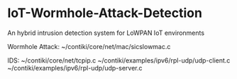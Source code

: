 # IoT-Wormhole-Attack-Detection
An hybrid intrusion detection system for LoWPAN  IoT environments

Wormhole Attack:
~/contiki/core/net/mac/sicslowmac.c

IDS:
~/contiki/core/net/tcpip.c
~/contiki/examples/ipv6/rpl-udp/udp-client.c
~/contiki/examples/ipv6/rpl-udp/udp-server.c
